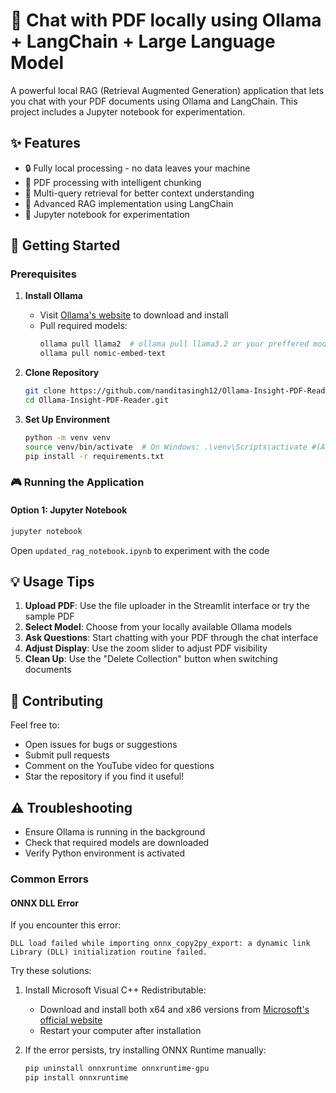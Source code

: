 # 🤖 Chat with PDF locally using Ollama + LangChain + Large Language Model

A powerful local RAG (Retrieval Augmented Generation) application that lets you chat with your PDF documents using Ollama and LangChain. This project includes a Jupyter notebook for experimentation.

## ✨ Features

- 🔒 Fully local processing - no data leaves your machine
- 📄 PDF processing with intelligent chunking
- 🧠 Multi-query retrieval for better context understanding
- 🎯 Advanced RAG implementation using LangChain
- 📓 Jupyter notebook for experimentation

## 🚀 Getting Started

### Prerequisites

1. **Install Ollama**
   - Visit [Ollama's website](https://ollama.ai) to download and install
   - Pull required models:
     ```bash
     ollama pull llama2  # ollama pull llama3.2 or your preffered model
     ollama pull nomic-embed-text
     ```

2. **Clone Repository**
   ```bash
   git clone https://github.com/nanditasingh12/Ollama-Insight-PDF-Reader.git
   cd Ollama-Insight-PDF-Reader.git
   ```

3. **Set Up Environment**
   ```bash
   python -m venv venv
   source venv/bin/activate  # On Windows: .\venv\Scripts\activate #(Activate your environment)
   pip install -r requirements.txt
   ```

### 🎮 Running the Application

#### Option 1: Jupyter Notebook
```bash
jupyter notebook
```
Open `updated_rag_notebook.ipynb` to experiment with the code

## 💡 Usage Tips

1. **Upload PDF**: Use the file uploader in the Streamlit interface or try the sample PDF
2. **Select Model**: Choose from your locally available Ollama models
3. **Ask Questions**: Start chatting with your PDF through the chat interface
4. **Adjust Display**: Use the zoom slider to adjust PDF visibility
5. **Clean Up**: Use the "Delete Collection" button when switching documents

## 🤝 Contributing

Feel free to:
- Open issues for bugs or suggestions
- Submit pull requests
- Comment on the YouTube video for questions
- Star the repository if you find it useful!

## ⚠️ Troubleshooting

- Ensure Ollama is running in the background
- Check that required models are downloaded
- Verify Python environment is activated

### Common Errors

#### ONNX DLL Error
If you encounter this error:
```
DLL load failed while importing onnx_copy2py_export: a dynamic link Library (DLL) initialization routine failed.
```

Try these solutions:
1. Install Microsoft Visual C++ Redistributable:
   - Download and install both x64 and x86 versions from [Microsoft's official website](https://learn.microsoft.com/en-us/cpp/windows/latest-supported-vc-redist)
   - Restart your computer after installation

2. If the error persists, try installing ONNX Runtime manually:
   ```bash
   pip uninstall onnxruntime onnxruntime-gpu
   pip install onnxruntime
   ```

